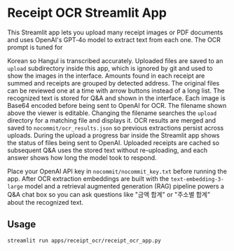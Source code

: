 # Receipt OCR Streamlit App

This Streamlit app lets you upload many receipt images or PDF documents and uses
OpenAI's GPT‑4o model to extract text from each one. The OCR prompt is tuned for

Korean so Hangul is transcribed accurately. Uploaded files are saved to an
`upload` subdirectory inside this app, which is ignored by git and used to show
the images in the interface. Amounts found in each receipt are
summed and receipts are grouped by detected address. The original files can be
reviewed one at a time with arrow buttons instead of a long list. The recognized
text is stored for Q&A and shown in the interface. Each image is
Base64 encoded before being sent to OpenAI for OCR. The filename shown above the
viewer is editable. Changing the filename searches the `upload` directory for a
matching file and displays it. OCR results are merged and saved to
`nocommit/ocr_results.json` so
previous extractions persist across uploads.
During the upload a progress bar inside the Streamlit app shows the status of
files being sent to OpenAI.
Uploaded receipts are cached so subsequent Q&A uses the stored text without
re-uploading, and each answer shows how long the model took to respond.

Place your OpenAI API key in `nocommit/nocommit_key.txt` before running the app.
After OCR extraction embeddings are built with the `text-embedding-3-large` model
and a retrieval augmented generation (RAG) pipeline powers a Q&A chat box so you
can ask questions like "금액 합계" or "주소별 합계" about the recognized text.

## Usage
```
streamlit run apps/receipt_ocr/receipt_ocr_app.py
```
